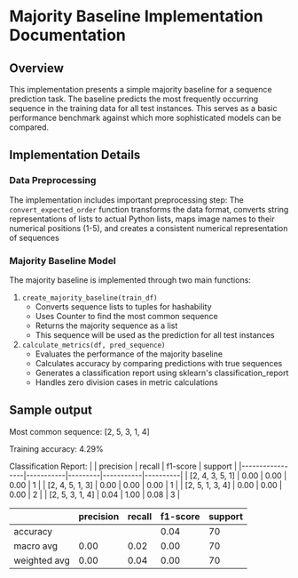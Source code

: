 # Majority Baseline Implementation Documentation

## Overview
This implementation presents a simple majority baseline for a sequence prediction task. The baseline predicts the most frequently occurring sequence in the training data for all test instances. This serves as a basic performance benchmark against which more sophisticated models can be compared.

## Implementation Details
### Data Preprocessing
The implementation includes important  preprocessing step: The `convert_expected_order` function transforms the data format, converts string representations of lists to actual Python lists, maps image names to their numerical positions (1-5), and creates a consistent numerical representation of sequences

### Majority Baseline Model
The majority baseline is implemented through two main functions:
1. `create_majority_baseline(train_df)`
   - Converts sequence lists to tuples for hashability
   - Uses Counter to find the most common sequence
   - Returns the majority sequence as a list
   - This sequence will be used as the prediction for all test instances
2. `calculate_metrics(df, pred_sequence)`
   - Evaluates the performance of the majority baseline
   - Calculates accuracy by comparing predictions with true sequences
   - Generates a classification report using sklearn's classification_report
   - Handles zero division cases in metric calculations

## Sample output 
Most common sequence: [2, 5, 3, 1, 4]

Training accuracy: 4.29%

Classification Report:
|                 | precision | recall | f1-score | support |
|-----------------|-----------|---------|-----------|----------|
| [2, 4, 3, 5, 1] | 0.00      | 0.00    | 0.00      | 1        |
| [2, 4, 5, 1, 3] | 0.00      | 0.00    | 0.00      | 1        |
| [2, 5, 1, 3, 4] | 0.00      | 0.00    | 0.00      | 2        |
| [2, 5, 3, 1, 4] | 0.04      | 1.00    | 0.08      | 3        |

|                 | precision | recall | f1-score | support |
|-----------------|-----------|---------|-----------|----------|
| accuracy        |           |         | 0.04      | 70       |
| macro avg       | 0.00      | 0.02    | 0.00      | 70       |
| weighted avg    | 0.00      | 0.04    | 0.00      | 70       |
